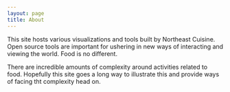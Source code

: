 ```yaml
---
layout: page
title: About
---
```




This site hosts various visualizations and tools built by Northeast Cuisine. Open source tools are important for ushering in new ways of interacting and viewing the world. Food is no different.

There are incredible amounts of complexity around activities related to food. Hopefully this site goes a long way to illustrate this and provide ways of facing tht complexity head on.
